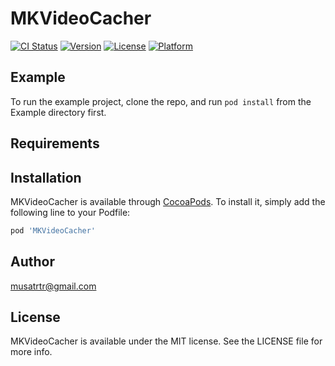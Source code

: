 # MKVideoCacher

[![CI Status](https://img.shields.io/travis/musatrtr@gmail.com/MKVideoCacher.svg?style=flat)](https://travis-ci.org/musatrtr@gmail.com/MKVideoCacher)
[![Version](https://img.shields.io/cocoapods/v/MKVideoCacher.svg?style=flat)](https://cocoapods.org/pods/MKVideoCacher)
[![License](https://img.shields.io/cocoapods/l/MKVideoCacher.svg?style=flat)](https://cocoapods.org/pods/MKVideoCacher)
[![Platform](https://img.shields.io/cocoapods/p/MKVideoCacher.svg?style=flat)](https://cocoapods.org/pods/MKVideoCacher)

## Example

To run the example project, clone the repo, and run `pod install` from the Example directory first.

## Requirements

## Installation

MKVideoCacher is available through [CocoaPods](https://cocoapods.org). To install
it, simply add the following line to your Podfile:

```ruby
pod 'MKVideoCacher'
```

## Author

musatrtr@gmail.com

## License

MKVideoCacher is available under the MIT license. See the LICENSE file for more info.
